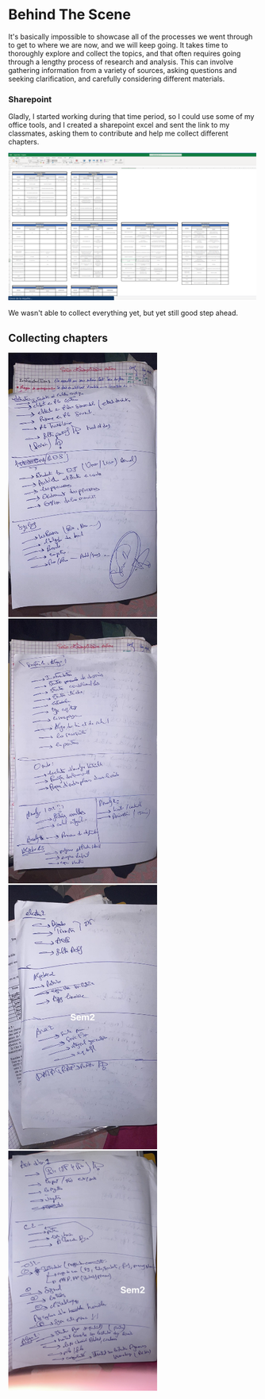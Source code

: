 # Behind The Scene 

It's basically impossible to showcase all of the processes we went through to get to where we are now, and we will keep going.
It takes  time to thoroughly explore and collect the topics, and that often requires going through a lengthy process of research and analysis. This can involve gathering information from a variety of sources, asking questions and seeking clarification, and carefully considering different materials.


###  Sharepoint
Gladly, I started working during that time period, so I could use some of my office tools, and I created a sharepoint excel and sent the link to my classmates, asking them to contribute and help me collect different chapters.

<img src="assets/sharepoint.png" width="500">

We wasn't able to collect everything yet, but yet still good step ahead.


## Collecting chapters

<img src="assets/sem1.jpg" width="300">

<img src="assets/sem11.jpg" width="300">


<img src="assets/sem2.jpg" width="300">



<img src="assets/sem22.jpg" width="300">
